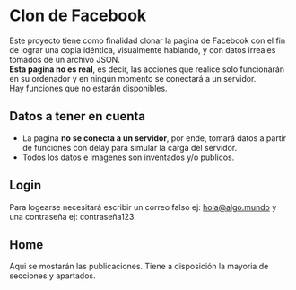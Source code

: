 # Clon de Facebook
Este proyecto tiene como finalidad clonar la pagina de Facebook con el fin de lograr una copia idéntica, visualmente hablando, y con datos irreales tomados de un archivo JSON. <br/>
**Esta pagina no es real**, es decir, las acciones que realice solo funcionarán en su ordenador y en ningún momento se conectará a un servidor.<br/>
Hay funciones que no estarán disponibles.

## Datos a tener en cuenta
- La pagina **no se conecta a un servidor**, por ende, tomará datos a partir de funciones con delay para simular la carga del servidor.<br/>
- Todos los datos e imagenes son inventados y/o publicos.

## Login
Para logearse necesitará escribir un correo falso ej: hola@algo.mundo y una contraseña ej: contraseña123.

## Home
Aqui se mostarán las publicaciones. Tiene a disposición la mayoria de secciones y apartados.
